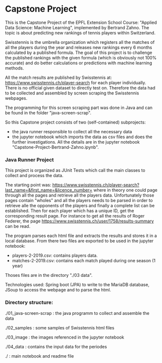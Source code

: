 # Capstone Project 

This is the Capstone Project of the EPFL Extension School Course: "Applied Data Science: Machine Learning", implemented by Bertrand Zahno. 
The topic is about predicting new rankings of tennis players within Switzerland.

Swisstennis is the umbrella organization which registers all the matches of all the players during the year and
releases new rankings every 6 months calculated by a published formula. The goal of this project is to challenge
the published rankings with the given formula (which is obviously not 100% accurate) and do better calculations or 
predictions with machine learning methods.

All the match results are published by Swisstennis at: https://www.swisstennis.ch/player-search for each player individually.
There is no official given dataset to directly test on. Therefore the data had to be collected and assembled by
screen scraping the Swisstennis webpages. 


The programming for this screen scraping part was done in Java and can be found in the folder "java-screen-scrap".

So this Capstone project consists of two (self-contained) subprojects:
- the java runner responsible to collect all the necessary data
- the jupyter notebook which imports the data as csv files and does the further investigations. All the details are in the 
jupyter notebook "Capstone-Project-Bertrand-Zahno.ipynb".


### Java Runner Project
This project is organized as JUnit Tests which call the main classes to collect and process the data. 


The starting point was: https://www.swisstennis.ch/player-search?last_name=&first_name=&licence_number= where in theory
one could page through all the pages and retrieve all the players data. Unfortunately those pages contain "wholes" and
all the players needs to be parsed in order to retrieve alle the opponents of the players and finally a complete list can be established. Then for each player which has a unique ID, get the corresponding result page. For instance to get all the results of Roger Federer, the page https://www.swisstennis.ch/user/1758/results-summary can be read. 

The program parses each html file and extracts the results and stores it in a local database. From there two files are exported to be used in the jupyter notebook:
- players-2-2019.csv: contains players data.
- matches-2-2019.csv: contains each match played during one season (1 year)

Thoses files are in the directory "./03 data".

Technologies used: Spring boot (JPA) to write to the MariaDB database, JSoup to access the webpage and to parse the html.


### Directory structure:
./01_java-screen-scrap : the java programm to collect and assemble the data

./02_samples           : some samples of Swisstennis html files

./03_image             : the images referenced in the jupyter notebook

./04_data              : contains the input data for the periodes

./                     : main notebook and readme file


 